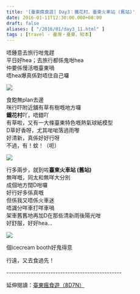 ```yaml
---
title: '[臺東瘋食遊] Day3：鐵花村、臺東火車站 (舊站)'
date: 2016-01-11T12:30:00.000+08:00
draft: false
aliases: [ "/2016/01/day3_11.html" ]
tags : [travel - 臺灣・臺東、知本]
---
```


唔鍾意去旅行咁鬼趕  
平日好hea；去旅行都係鬼咁hea  
仲要係慢活嘅臺東喎  
唔hea爆真係對唔住自己囉  

![](/images/taitung3c1.jpg)

食飽無plan去邊  
咪行吓附近舖有草有樹嘅地方囉  
**鐵花村**吖，唔錯吖  
有草啦，又有一大條臺東特色嘅熱氣球紙模型  
D草好香呀，尤其啱啱落過雨嚟  
好清新，真係好好行呀  
不過，有！蚊！（呃）  

![](/images/taitung3c.jpg)

行多兩步，就到咗**臺東火車站 (舊站)**  
無咩嘅，同太和無咩大分別  
成個地方闊D咁囉  
好行好多係真嘅  
但係我又唔係火車迷  
唔識分咩車打咩車喎  
架車舊舊地再加D在那些清新雨後陽光咁  
好舒服，好好hea...  

![](/images/taitung3c2.jpg)

個icecream booth好鬼得意  
  
行遠，又去食過先！  
  
\-----------------------------------------------  
  
延伸閱讀：[臺東瘋食遊（8D7N）](https://hidie.net/taitung8d7n/)
